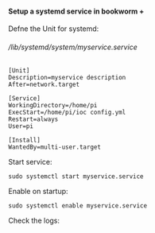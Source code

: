 #### Setup a systemd service in bookworm +

Defne the Unit for systemd: 

###### /lib/systemd/system/myservice.service
```
[Unit]
Description=myservice description
After=network.target

[Service]
WorkingDirectory=/home/pi
ExecStart=/home/pi/ioc config.yml
Restart=always
User=pi

[Install]
WantedBy=multi-user.target
```

Start service:
```shell
sudo systemctl start myservice.service
```

Enable on startup:
```shell
sudo systemctl enable myservice.service
```

Check the logs:
```shell

```